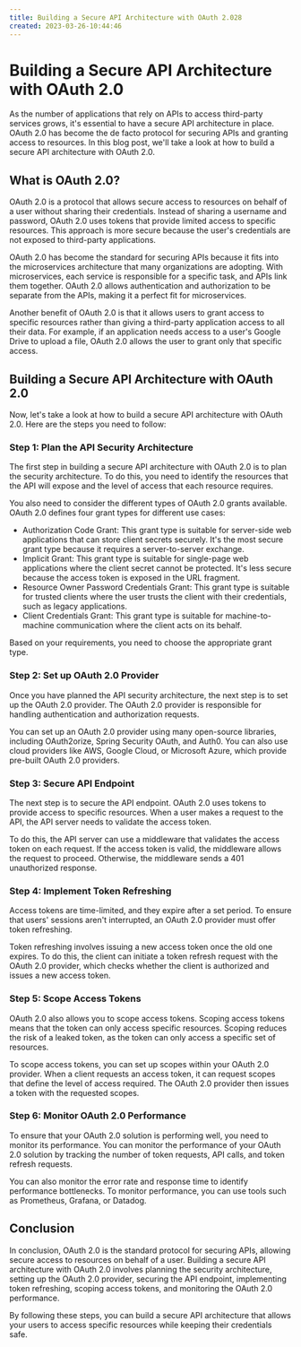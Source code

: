 ```yaml
---
title: Building a Secure API Architecture with OAuth 2.028
created: 2023-03-26-10:44:46
---
```


# Building a Secure API Architecture with OAuth 2.0

As the number of applications that rely on APIs to access third-party services grows, it's essential to have a secure API architecture in place. OAuth 2.0 has become the de facto protocol for securing APIs and granting access to resources. In this blog post, we'll take a look at how to build a secure API architecture with OAuth 2.0.

## What is OAuth 2.0?

OAuth 2.0 is a protocol that allows secure access to resources on behalf of a user without sharing their credentials. Instead of sharing a username and password, OAuth 2.0 uses tokens that provide limited access to specific resources. This approach is more secure because the user's credentials are not exposed to third-party applications.

OAuth 2.0 has become the standard for securing APIs because it fits into the microservices architecture that many organizations are adopting. With microservices, each service is responsible for a specific task, and APIs link them together. OAuth 2.0 allows authentication and authorization to be separate from the APIs, making it a perfect fit for microservices.

Another benefit of OAuth 2.0 is that it allows users to grant access to specific resources rather than giving a third-party application access to all their data. For example, if an application needs access to a user's Google Drive to upload a file, OAuth 2.0 allows the user to grant only that specific access.

## Building a Secure API Architecture with OAuth 2.0

Now, let's take a look at how to build a secure API architecture with OAuth 2.0. Here are the steps you need to follow:

### Step 1: Plan the API Security Architecture

The first step in building a secure API architecture with OAuth 2.0 is to plan the security architecture. To do this, you need to identify the resources that the API will expose and the level of access that each resource requires.

You also need to consider the different types of OAuth 2.0 grants available. OAuth 2.0 defines four grant types for different use cases:

- Authorization Code Grant: This grant type is suitable for server-side web applications that can store client secrets securely. It's the most secure grant type because it requires a server-to-server exchange.
- Implicit Grant: This grant type is suitable for single-page web applications where the client secret cannot be protected. It's less secure because the access token is exposed in the URL fragment.
- Resource Owner Password Credentials Grant: This grant type is suitable for trusted clients where the user trusts the client with their credentials, such as legacy applications.
- Client Credentials Grant: This grant type is suitable for machine-to-machine communication where the client acts on its behalf.

Based on your requirements, you need to choose the appropriate grant type.

### Step 2: Set up OAuth 2.0 Provider

Once you have planned the API security architecture, the next step is to set up the OAuth 2.0 provider. The OAuth 2.0 provider is responsible for handling authentication and authorization requests.

You can set up an OAuth 2.0 provider using many open-source libraries, including OAuth2orize, Spring Security OAuth, and Auth0. You can also use cloud providers like AWS, Google Cloud, or Microsoft Azure, which provide pre-built OAuth 2.0 providers.

### Step 3: Secure API Endpoint

The next step is to secure the API endpoint. OAuth 2.0 uses tokens to provide access to specific resources. When a user makes a request to the API, the API server needs to validate the access token.

To do this, the API server can use a middleware that validates the access token on each request. If the access token is valid, the middleware allows the request to proceed. Otherwise, the middleware sends a 401 unauthorized response.

### Step 4: Implement Token Refreshing

Access tokens are time-limited, and they expire after a set period. To ensure that users' sessions aren't interrupted, an OAuth 2.0 provider must offer token refreshing.

Token refreshing involves issuing a new access token once the old one expires. To do this, the client can initiate a token refresh request with the OAuth 2.0 provider, which checks whether the client is authorized and issues a new access token.

### Step 5: Scope Access Tokens

OAuth 2.0 also allows you to scope access tokens. Scoping access tokens means that the token can only access specific resources. Scoping reduces the risk of a leaked token, as the token can only access a specific set of resources.

To scope access tokens, you can set up scopes within your OAuth 2.0 provider. When a client requests an access token, it can request scopes that define the level of access required. The OAuth 2.0 provider then issues a token with the requested scopes.

### Step 6: Monitor OAuth 2.0 Performance

To ensure that your OAuth 2.0 solution is performing well, you need to monitor its performance. You can monitor the performance of your OAuth 2.0 solution by tracking the number of token requests, API calls, and token refresh requests.

You can also monitor the error rate and response time to identify performance bottlenecks. To monitor performance, you can use tools such as Prometheus, Grafana, or Datadog.

## Conclusion

In conclusion, OAuth 2.0 is the standard protocol for securing APIs, allowing secure access to resources on behalf of a user. Building a secure API architecture with OAuth 2.0 involves planning the security architecture, setting up the OAuth 2.0 provider, securing the API endpoint, implementing token refreshing, scoping access tokens, and monitoring the OAuth 2.0 performance.

By following these steps, you can build a secure API architecture that allows your users to access specific resources while keeping their credentials safe.
